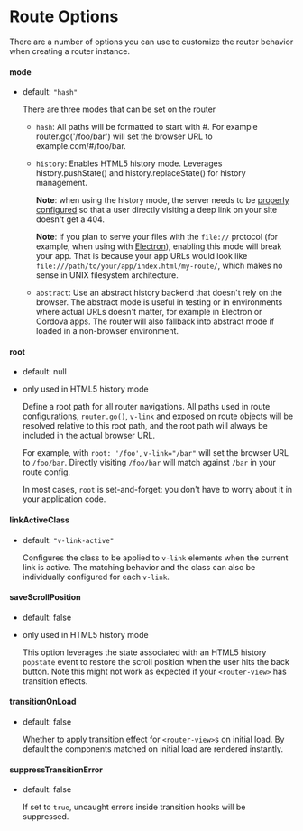 # Route Options

There are a number of options you can use to customize the router behavior when creating a router instance.

#### mode

- default: `"hash"`

  There are three modes that can be set on the router

  - `hash`: All paths will be formatted to start with #. For example router.go('/foo/bar') will set the browser URL to example.com/#/foo/bar.

  - `history`: Enables HTML5 history mode. Leverages history.pushState() and history.replaceState() for history management.

      **Note**: when using the history mode, the server needs to be [properly configured](server.md) so that a user directly visiting a deep link on your site doesn't get a 404.

      **Note**: if you plan to serve your files with the `file://` protocol (for example, when using with [Electron](electron.atom.io)), enabling this mode will break your app. That is because your app URLs would look like `file:///path/to/your/app/index.html/my-route/`, which makes no sense in UNIX filesystem architecture.

  - `abstract`: Use an abstract history backend that doesn't rely on the browser. The abstract mode is useful in testing or in environments where actual URLs doesn't matter, for example in Electron or Cordova apps. The router will also fallback into abstract mode if loaded in a non-browser environment.

#### root

- default: null
- only used in HTML5 history mode

  Define a root path for all router navigations. All paths used in route configurations, `router.go()`, `v-link` and exposed on route objects will be resolved relative to this root path, and the root path will always be included in the actual browser URL.

  For example, with `root: '/foo'`, `v-link="/bar"` will set the browser URL to `/foo/bar`. Directly visiting `/foo/bar` will match against `/bar` in your route config.

  In most cases, `root` is set-and-forget: you don't have to worry about it in your application code.

#### linkActiveClass

- default: `"v-link-active"`

  Configures the class to be applied to `v-link` elements when the current link is active. The matching behavior and the class can also be individually configured for each `v-link`.

#### saveScrollPosition

- default: false
- only used in HTML5 history mode

  This option leverages the state associated with an HTML5 history `popstate` event to restore the scroll position when the user hits the back button. Note this might not work as expected if your `<router-view>` has transition effects.

#### transitionOnLoad

- default: false

  Whether to apply transition effect for `<router-view>`s on initial load. By default the components matched on initial load are rendered instantly.

#### suppressTransitionError

- default: false

  If set to `true`, uncaught errors inside transition hooks will be suppressed.
